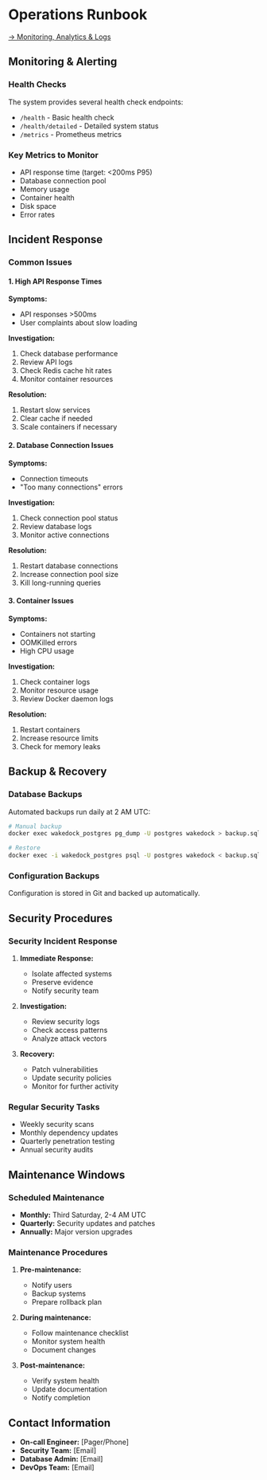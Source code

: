 # Operations Runbook

[→ Monitoring, Analytics & Logs](monitoring_analytics_logs.md)

## Monitoring & Alerting

### Health Checks

The system provides several health check endpoints:

- `/health` - Basic health check
- `/health/detailed` - Detailed system status
- `/metrics` - Prometheus metrics

### Key Metrics to Monitor

- API response time (target: <200ms P95)
- Database connection pool
- Memory usage
- Container health
- Disk space
- Error rates

## Incident Response

### Common Issues

#### 1. High API Response Times

**Symptoms:**
- API responses >500ms
- User complaints about slow loading

**Investigation:**
1. Check database performance
2. Review API logs
3. Check Redis cache hit rates
4. Monitor container resources

**Resolution:**
1. Restart slow services
2. Clear cache if needed
3. Scale containers if necessary

#### 2. Database Connection Issues

**Symptoms:**
- Connection timeouts
- "Too many connections" errors

**Investigation:**
1. Check connection pool status
2. Review database logs
3. Monitor active connections

**Resolution:**
1. Restart database connections
2. Increase connection pool size
3. Kill long-running queries

#### 3. Container Issues

**Symptoms:**
- Containers not starting
- OOMKilled errors
- High CPU usage

**Investigation:**
1. Check container logs
2. Monitor resource usage
3. Review Docker daemon logs

**Resolution:**
1. Restart containers
2. Increase resource limits
3. Check for memory leaks

## Backup & Recovery

### Database Backups

Automated backups run daily at 2 AM UTC:

```bash
# Manual backup
docker exec wakedock_postgres pg_dump -U postgres wakedock > backup.sql

# Restore
docker exec -i wakedock_postgres psql -U postgres wakedock < backup.sql
```

### Configuration Backups

Configuration is stored in Git and backed up automatically.

## Security Procedures

### Security Incident Response

1. **Immediate Response:**
   - Isolate affected systems
   - Preserve evidence
   - Notify security team

2. **Investigation:**
   - Review security logs
   - Check access patterns
   - Analyze attack vectors

3. **Recovery:**
   - Patch vulnerabilities
   - Update security policies
   - Monitor for further activity

### Regular Security Tasks

- Weekly security scans
- Monthly dependency updates
- Quarterly penetration testing
- Annual security audits

## Maintenance Windows

### Scheduled Maintenance

- **Monthly:** Third Saturday, 2-4 AM UTC
- **Quarterly:** Security updates and patches
- **Annually:** Major version upgrades

### Maintenance Procedures

1. **Pre-maintenance:**
   - Notify users
   - Backup systems
   - Prepare rollback plan

2. **During maintenance:**
   - Follow maintenance checklist
   - Monitor system health
   - Document changes

3. **Post-maintenance:**
   - Verify system health
   - Update documentation
   - Notify completion

## Contact Information

- **On-call Engineer:** [Pager/Phone]
- **Security Team:** [Email]
- **Database Admin:** [Email]
- **DevOps Team:** [Email]
